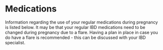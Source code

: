 # Medications
Information regarding the use of your regular medications during pregnancy is listed below.
It may be that your regular IBD medications need to be changed during pregnancy due to a flare. Having a plan in place in case you do have a flare is recommended - this can be discussed with your IBD specialist. 
